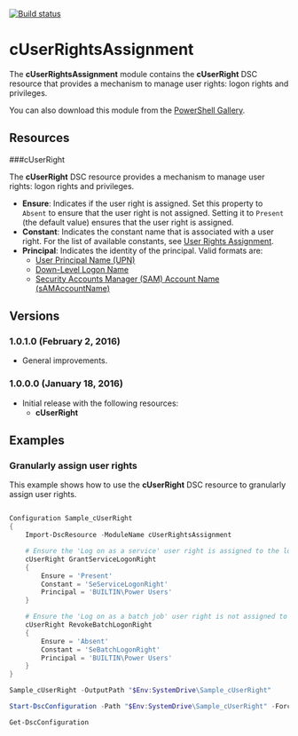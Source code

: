 [![Build status](https://ci.appveyor.com/api/projects/status/wd1lvxj75hrvbfp7/branch/master?svg=true)](https://ci.appveyor.com/project/SNikalaichyk/cuserrightsassignment/branch/master)

# cUserRightsAssignment
The **cUserRightsAssignment** module contains the **cUserRight** DSC resource that provides a mechanism to manage user rights: logon rights and privileges.

You can also download this module from the [PowerShell Gallery](https://www.powershellgallery.com/packages/cUserRightsAssignment).

## Resources

###cUserRight

The **cUserRight** DSC resource provides a mechanism to manage user rights: logon rights and privileges.

* **Ensure**: Indicates if the user right is assigned.
 Set this property to `Absent` to ensure that the user right is not assigned.
 Setting it to `Present` (the default value) ensures that the user right is assigned.
* **Constant**: Indicates the constant name that is associated with a user right.
 For the list of available constants, see [User Rights Assignment](https://technet.microsoft.com/en-us/library/dn221963.aspx).
* **Principal**: Indicates the identity of the principal. Valid formats are:
    * [User Principal Name (UPN)](https://msdn.microsoft.com/en-us/library/windows/desktop/aa380525%28v=vs.85%29.aspx#user_principal_name)
    * [Down-Level Logon Name](https://msdn.microsoft.com/en-us/library/windows/desktop/aa380525%28v=vs.85%29.aspx#down_level_logon_name)
    * [Security Accounts Manager (SAM) Account Name (sAMAccountName)](https://msdn.microsoft.com/en-us/library/windows/desktop/ms679635%28v=vs.85%29.aspx)

## Versions

### 1.0.1.0 (February 2, 2016)

* General improvements.

### 1.0.0.0 (January 18, 2016)

* Initial release with the following resources:
    * **cUserRight**

## Examples

### Granularly assign user rights

This example shows how to use the **cUserRight** DSC resource to granularly assign user rights.

```powershell

Configuration Sample_cUserRight
{
    Import-DscResource -ModuleName cUserRightsAssignment

    # Ensure the 'Log on as a service' user right is assigned to the local 'Power Users' group.
    cUserRight GrantServiceLogonRight
    {
        Ensure = 'Present'
        Constant = 'SeServiceLogonRight'
        Principal = 'BUILTIN\Power Users'
    }

    # Ensure the 'Log on as a batch job' user right is not assigned to the local 'Power Users' group.
    cUserRight RevokeBatchLogonRight
    {
        Ensure = 'Absent'
        Constant = 'SeBatchLogonRight'
        Principal = 'BUILTIN\Power Users'
    }
}

Sample_cUserRight -OutputPath "$Env:SystemDrive\Sample_cUserRight"

Start-DscConfiguration -Path "$Env:SystemDrive\Sample_cUserRight" -Force -Verbose -Wait

Get-DscConfiguration

```
